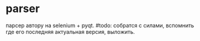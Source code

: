 # parser
парсер автору на selenium + pyqt. 
#todo: собратся с силами, вспомнить где его последняя актуальная версия, выложить.
